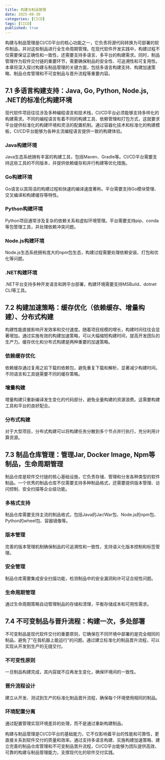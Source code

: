 ```yaml
---
title: 构建与制品管理
date: 2025-08-30
categories: [CICD]
tags: [CICD]
published: true
---
```


构建与制品管理是CI/CD平台的核心功能之一，它负责将源代码转换为可部署的软件制品，并对这些制品进行全生命周期管理。在现代软件开发实践中，构建过程不仅需要保证正确性和一致性，还需要支持多语言、多平台的构建需求。同时，制品管理作为软件交付链的重要环节，需要确保制品的安全性、可追溯性和可复用性。本章将深入探讨构建与制品管理的关键方面，包括多语言构建支持、构建加速策略、制品仓库管理和不可变制品与晋升流程等重要内容。

## 7.1 多语言构建支持：Java, Go, Python, Node.js, .NET的标准化构建环境

现代软件项目往往涉及多种编程语言和技术栈，CI/CD平台必须能够支持多样化的构建需求。不同的编程语言有着不同的构建工具、依赖管理和打包方式，这就要求平台提供标准化的构建环境和灵活的配置机制。通过容器化技术和标准化的构建模板，CI/CD平台能够为各种主流编程语言提供一致的构建体验。

### Java构建环境
Java生态系统拥有丰富的构建工具，包括Maven、Gradle等。CI/CD平台需要支持这些工具的不同版本，并提供依赖缓存和并行构建等优化措施。

### Go构建环境
Go语言以其简洁的构建过程和快速的编译速度著称。平台需要支持Go模块管理、交叉编译和构建缓存等特性。

### Python构建环境
Python项目通常涉及复杂的依赖关系和虚拟环境管理。平台需要支持pip、conda等包管理工具，并处理依赖冲突问题。

### Node.js构建环境
Node.js生态系统拥有庞大的npm包生态，构建过程需要处理依赖安装、打包和优化等问题。

### .NET构建环境
.NET平台支持多种开发语言和跨平台部署，构建环境需要支持MSBuild、dotnet CLI等工具。

## 7.2 构建加速策略：缓存优化（依赖缓存、增量构建）、分布式构建

构建性能直接影响开发效率和交付速度。随着项目规模的增长，构建时间往往会显著增加。通过实施有效的构建加速策略，可以大幅缩短构建时间，提高开发团队的生产力。缓存优化和分布式构建是两种重要的加速策略。

### 依赖缓存优化
依赖缓存通过复用之前下载的依赖包，避免重复下载和解析，显著减少构建时间。不同语言和工具链需要不同的缓存策略。

### 增量构建
增量构建只重新编译发生变化的代码部分，避免全量构建的资源浪费。这需要构建工具和平台的良好配合。

### 分布式构建
对于大型项目，分布式构建可以将构建任务分散到多个节点并行执行，充分利用计算资源。

## 7.3 制品仓库管理：管理Jar, Docker Image, Npm等制品，生命周期管理

制品仓库是软件交付链的核心基础设施，它负责存储、管理和分发各种类型的软件制品。一个优秀的制品仓库不仅需要支持多种制品格式，还需要提供版本管理、访问控制、安全扫描等企业级功能。

### 多格式支持
制品仓库需要支持主流的制品格式，包括Java的Jar/War包、Node.js的npm包、Python的wheel包、容器镜像等。

### 版本管理
完善的版本管理机制确保制品的可追溯性和一致性，支持语义化版本控制和标签管理。

### 安全管理
制品仓库需要集成安全扫描功能，检测制品中的安全漏洞和许可证合规性问题。

### 生命周期管理
通过生命周期策略自动管理制品的存储和清理，平衡存储成本和可用性需求。

## 7.4 不可变制品与晋升流程：构建一次，多处部署

不可变制品是现代软件交付的重要原则，它确保在不同环境中部署的是完全相同的制品，避免了"在我机器上能运行"的问题。通过建立标准化的制品晋升流程，可以实现从开发到生产的无缝交付。

### 不可变性原则
一旦制品构建完成，其内容就不应再发生变化，确保环境间的一致性。

### 晋升流程设计
建立从开发、测试到生产的标准化制品晋升流程，确保每个环境使用相同的制品。

### 环境配置分离
通过配置管理实现环境差异的处理，而不是通过重新构建制品。

构建与制品管理是CI/CD平台的基础能力，它不仅影响着平台的性能和可靠性，更直接关系到软件交付的质量和效率。通过支持多语言构建、实施构建加速策略、建立完善的制品仓库管理和不可变制品晋升流程，CI/CD平台能够为团队提供高效、可靠的构建与制品管理能力，支撑现代化的软件交付实践。